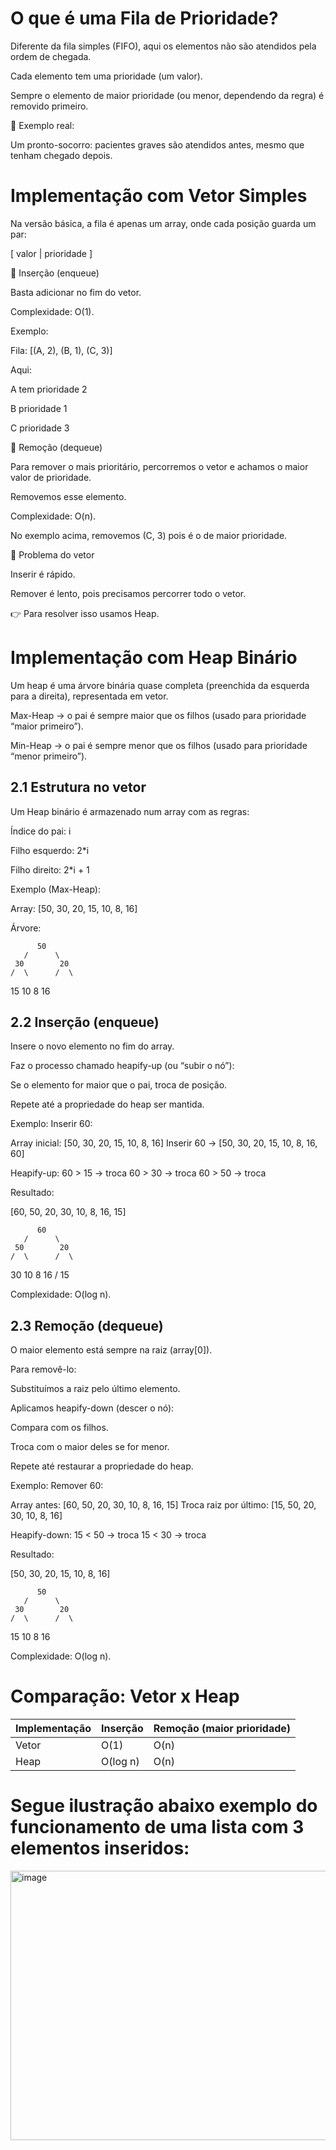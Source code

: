 # O que é uma Fila de Prioridade?

Diferente da fila simples (FIFO), aqui os elementos não são atendidos pela ordem de chegada.

Cada elemento tem uma prioridade (um valor).

Sempre o elemento de maior prioridade (ou menor, dependendo da regra) é removido primeiro.

📌 Exemplo real:

Um pronto-socorro: pacientes graves são atendidos antes, mesmo que tenham chegado depois.

# Implementação com Vetor Simples

Na versão básica, a fila é apenas um array, onde cada posição guarda um par:

[ valor | prioridade ]

🔸 Inserção (enqueue)

Basta adicionar no fim do vetor.

Complexidade: O(1).

Exemplo:

Fila: [(A, 2), (B, 1), (C, 3)]


Aqui:

A tem prioridade 2

B prioridade 1

C prioridade 3

🔸 Remoção (dequeue)

Para remover o mais prioritário, percorremos o vetor e achamos o maior valor de prioridade.

Removemos esse elemento.

Complexidade: O(n).

No exemplo acima, removemos (C, 3) pois é o de maior prioridade.

🔸 Problema do vetor

Inserir é rápido.

Remover é lento, pois precisamos percorrer todo o vetor.

👉 Para resolver isso usamos Heap.

# Implementação com Heap Binário

Um heap é uma árvore binária quase completa (preenchida da esquerda para a direita), representada em vetor.

Max-Heap → o pai é sempre maior que os filhos (usado para prioridade “maior primeiro”).

Min-Heap → o pai é sempre menor que os filhos (usado para prioridade “menor primeiro”).

## 2.1 Estrutura no vetor

Um Heap binário é armazenado num array com as regras:

Índice do pai: i

Filho esquerdo: 2*i

Filho direito: 2*i + 1

Exemplo (Max-Heap):

Array: [50, 30, 20, 15, 10, 8, 16]

Árvore:

          50
       /      \
     30        20
    /  \      /  \
  15   10   8   16

## 2.2 Inserção (enqueue)

Insere o novo elemento no fim do array.

Faz o processo chamado heapify-up (ou “subir o nó”):

Se o elemento for maior que o pai, troca de posição.

Repete até a propriedade do heap ser mantida.

Exemplo: Inserir 60:

Array inicial: [50, 30, 20, 15, 10, 8, 16]
Inserir 60 → [50, 30, 20, 15, 10, 8, 16, 60]

Heapify-up:
60 > 15 → troca
60 > 30 → troca
60 > 50 → troca


Resultado:

[60, 50, 20, 30, 10, 8, 16, 15]

          60
       /      \
     50        20
    /  \      /  \
  30   10   8   16
 /
15


Complexidade: O(log n).

## 2.3 Remoção (dequeue)

O maior elemento está sempre na raiz (array[0]).

Para removê-lo:

Substituímos a raiz pelo último elemento.

Aplicamos heapify-down (descer o nó):

Compara com os filhos.

Troca com o maior deles se for menor.

Repete até restaurar a propriedade do heap.

Exemplo: Remover 60:

Array antes: [60, 50, 20, 30, 10, 8, 16, 15]
Troca raiz por último: [15, 50, 20, 30, 10, 8, 16]

Heapify-down:
15 < 50 → troca
15 < 30 → troca


Resultado:

[50, 30, 20, 15, 10, 8, 16]

          50
       /      \
     30        20
    /  \      /  \
  15   10   8   16


Complexidade: O(log n).

# Comparação: Vetor x Heap

| Implementação  | Inserção | Remoção (maior prioridade) |
| ------------- | ------------- | ------------- |
| Vetor  | O(1)  | O(n) |
| Heap  | O(log n) | O(n) |

# Segue ilustração abaixo exemplo do funcionamento de uma lista com 3 elementos inseridos:

<img width="773" height="431" alt="image" src="https://github.com/user-attachments/assets/b9829867-4ff5-4525-b0bf-73d5eb01cc39" />
